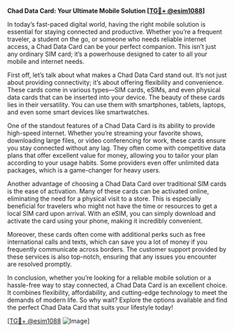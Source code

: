 **Chad Data Card: Your Ultimate Mobile Solution [[TG💪+ @esim1088](https://t.me/s/esim1088)]**

In today’s fast-paced digital world, having the right mobile solution is essential for staying connected and productive. Whether you’re a frequent traveler, a student on the go, or someone who needs reliable internet access, a Chad Data Card can be your perfect companion. This isn’t just any ordinary SIM card; it’s a powerhouse designed to cater to all your mobile and internet needs.

First off, let’s talk about what makes a Chad Data Card stand out. It’s not just about providing connectivity; it’s about offering flexibility and convenience. These cards come in various types—SIM cards, eSIMs, and even physical data cards that can be inserted into your device. The beauty of these cards lies in their versatility. You can use them with smartphones, tablets, laptops, and even some smart devices like smartwatches.

One of the standout features of a Chad Data Card is its ability to provide high-speed internet. Whether you’re streaming your favorite shows, downloading large files, or video conferencing for work, these cards ensure you stay connected without any lag. They often come with competitive data plans that offer excellent value for money, allowing you to tailor your plan according to your usage habits. Some providers even offer unlimited data packages, which is a game-changer for heavy users.

Another advantage of choosing a Chad Data Card over traditional SIM cards is the ease of activation. Many of these cards can be activated online, eliminating the need for a physical visit to a store. This is especially beneficial for travelers who might not have the time or resources to get a local SIM card upon arrival. With an eSIM, you can simply download and activate the card using your phone, making it incredibly convenient.

Moreover, these cards often come with additional perks such as free international calls and texts, which can save you a lot of money if you frequently communicate across borders. The customer support provided by these services is also top-notch, ensuring that any issues you encounter are resolved promptly.

In conclusion, whether you’re looking for a reliable mobile solution or a hassle-free way to stay connected, a Chad Data Card is an excellent choice. It combines flexibility, affordability, and cutting-edge technology to meet the demands of modern life. So why wait? Explore the options available and find the perfect Chad Data Card that suits your lifestyle today! 

[[TG💪+ @esim1088](https://t.me/s/esim1088) ![Image](https://i.postimg.cc/Y0z9fWf4/image.png)]